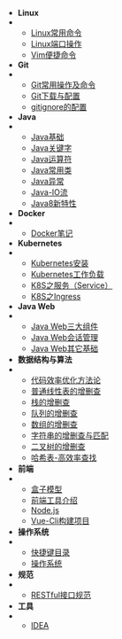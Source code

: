 
* **Linux**
* * [Linux常用命令](计算机基础/Linux/Linux常用命令)
  * [Linux端口操作](计算机基础/Linux/Linux端口操作)
  * [Vim便捷命令](计算机基础/Linux/Vim便捷命令)
* **Git**
* * [Git常用操作及命令](其它/编码实践/Git/Git常用命令)
  * [Git下载与配置](其它/编码实践/Git/Git下载和配置)
  * [gitignore的配置](其它/编码实践/Git/gitignore的配置)
* **Java**
* * [Java基础](Java/Java基础/Java基础)
  * [Java关键字](Java/Java基础/Java关键字)
  * [Java运算符](Java/Java基础/Java运算符)
  * [Java常用类](Java/Java基础/Java常用类)
  * [Java异常](Java/Java基础/Java异常)
  * [Java-IO流](Java/Java基础/IO流)
  * [Java8新特性](Java/Java基础/Java8新特性)
* **Docker**
* * [Docker笔记](其它/编码实践/Docker/Docker笔记)
* **Kubernetes**
* * [Kubernetes安装](其它/编码实践/Kubernetes/Kubernetes安装)
  * [Kubernetes工作负载](其它/编码实践/Kubernetes/K8S工作负载)
  * [K8S之服务（Service）](其它/编码实践/Kubernetes/K8S之服务)
  * [K8S之Ingress](其它/编码实践/Kubernetes/K8S之Ingress)
* **Java Web**
* * [Java Web三大组件](Java/JavaWeb/JavaWeb三大组件)
  * [Java Web会话管理](Java/JavaWeb/JavaWeb会话管理)
  * [Java Web其它基础](Java/JavaWeb/JavaWeb其它基础知识)
* **数据结构与算法**
* * [代码效率优化方法论](数据结构与算法/基础/代码效率优化方法论)
  * [普通线性表的增删查](数据结构与算法/基础/普通线性表的增删查)
  * [栈的增删查](数据结构与算法/基础/栈的增删查)
  * [队列的增删查](数据结构与算法/基础/队列的增删查)
  * [数组的增删查](数据结构与算法/基础/数组的增删查)
  * [字符串的增删查与匹配](数据结构与算法/基础/字符串增删查与匹配)
  * [二叉树的增删查](数据结构与算法/基础/二叉树的增删查)
  * [哈希表-高效率查找](数据结构与算法/基础/哈希表-高效率查找)
* **前端**
* * [盒子模型](前端/盒子模型)
  * [前端工具介绍](前端/基础工具介绍)
  * [Node.js](前端/nodeJS)
  * [Vue-Cli构建项目](前端/vue-cli构建项目)
* **操作系统**
* * [快捷键目录](计算机基础/操作系统基础/快捷键目录)
  * [操作系统](计算机基础/操作系统基础/操作系统)
* **规范**
* * [RESTful接口规范](其它/编码实践/规范/RESTful接口规范)
* **工具**
* * [IDEA](其它/编码实践/工具/IDEA)
